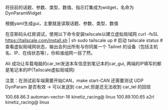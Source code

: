 将目前的话题、参数、类型、数值、指示灯集成为widget，名命为DynParamWidget

根据yaml生成gui，主要就是读取话题、参数、类型、数值

在亚斯码头红房调试，使用以下命令安装tailscale以建立虚拟局域网
curl -fsSL https://tailscale.com/install.sh | sh
sudo tailscale up # 启动
tailscale status # 查看虚拟局域网状态，输出会列出所有与你同属一个 Tailnet 的设备（包括主机名、IP、在线状态等），你和谁组网一目了然。

<!-- Tailscale 的虚拟局域网是基于你的 Tailscale 账户（如 Google、GitHub、Microsoft 登录）自动建立的。 -->

Ali 成功让车载电脑的car_tel发送本车信息到笔记本的car_gui, 两端的IP填写的都是笔记本的IP(Tailscale虚拟局域网)

注意：在测试前车端需要开始CAN，make start-CAN
还需要测试 UDP DynParam 是否有效 -> 可以发送到 car_tel,但是还无法收到 car_tel 的回信

100.68.86.3     automan-vector-16    kinetiz_racing@ linux 
100.89.100.65   a2rl                 kinetiz_racing@ linux 